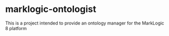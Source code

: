 marklogic-ontologist
====================

This is a project intended to provide an ontology manager for the MarkLogic 8 platform

